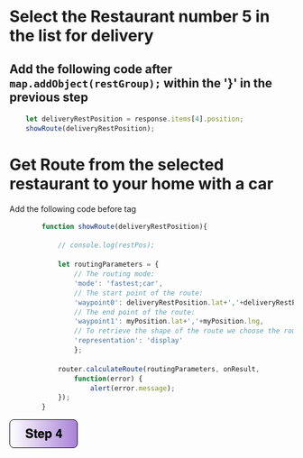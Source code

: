 # Select the Restaurant number 5 in the list for delivery

## Add the following code after ```map.addObject(restGroup);``` within the '}' in the previous step

```javascript
    let deliveryRestPosition = response.items[4].position;
    showRoute(deliveryRestPosition);

```
# Get Route from the selected restaurant to your home with a car

Add the following code before </script> tag

```javascript
        function showRoute(deliveryRestPosition){

            // console.log(restPos);

            let routingParameters = {
                // The routing mode:
                'mode': 'fastest;car',
                // The start point of the route:
                'waypoint0': deliveryRestPosition.lat+','+deliveryRestPosition.lng ,
                // The end point of the route:
                'waypoint1': myPosition.lat+','+myPosition.lng,
                // To retrieve the shape of the route we choose the route representation mode 'display'
                'representation': 'display'
                };

            router.calculateRoute(routingParameters, onResult,
                function(error) {
                    alert(error.message);
            });    
        }
```
[![Foo](/img/s4.png)](/Step4.md) 
